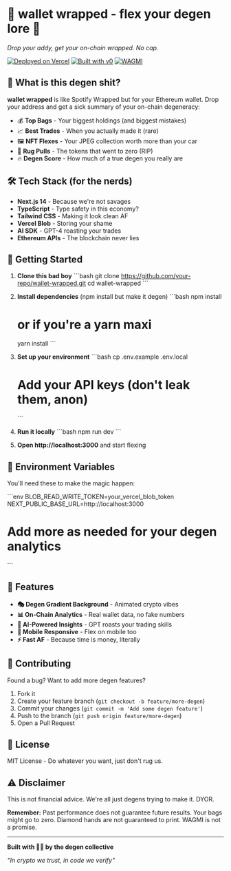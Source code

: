 # 🚀 wallet wrapped - flex your degen lore 💎

*Drop your addy, get your on-chain wrapped. No cap.*

[![Deployed on Vercel](https://img.shields.io/badge/Deployed%20on-Vercel-black?style=for-the-badge&logo=vercel)](https://vercel.com/jasperdegens-projects/v0-empty-chat)
[![Built with v0](https://img.shields.io/badge/Built%20with-v0.app-black?style=for-the-badge)](https://v0.app/chat/projects/yD5x47sJ7FO)
[![WAGMI](https://img.shields.io/badge/WAGMI-🚀-green?style=for-the-badge)]()

## 🎯 What is this degen shit?

**wallet wrapped** is like Spotify Wrapped but for your Ethereum wallet. Drop your address and get a sick summary of your on-chain degeneracy:

- 💰 **Top Bags** - Your biggest holdings (and biggest mistakes)
- 📈 **Best Trades** - When you actually made it (rare)
- 🖼️ **NFT Flexes** - Your JPEG collection worth more than your car
- 💸 **Rug Pulls** - The tokens that went to zero (RIP)
- 🔥 **Degen Score** - How much of a true degen you really are

## 🛠️ Tech Stack (for the nerds)

- **Next.js 14** - Because we're not savages
- **TypeScript** - Type safety in this economy?
- **Tailwind CSS** - Making it look clean AF
- **Vercel Blob** - Storing your shame
- **AI SDK** - GPT-4 roasting your trades
- **Ethereum APIs** - The blockchain never lies

## 🚀 Getting Started

1. **Clone this bad boy**
   \`\`\`bash
   git clone https://github.com/your-repo/wallet-wrapped.git
   cd wallet-wrapped
   \`\`\`

2. **Install dependencies** (npm install but make it degen)
   \`\`\`bash
   npm install
   # or if you're a yarn maxi
   yarn install
   \`\`\`

3. **Set up your environment** 
   \`\`\`bash
   cp .env.example .env.local
   # Add your API keys (don't leak them, anon)
   \`\`\`

4. **Run it locally**
   \`\`\`bash
   npm run dev
   \`\`\`

5. **Open http://localhost:3000** and start flexing

## 🔧 Environment Variables

You'll need these to make the magic happen:

\`\`\`env
BLOB_READ_WRITE_TOKEN=your_vercel_blob_token
NEXT_PUBLIC_BASE_URL=http://localhost:3000
# Add more as needed for your degen analytics
\`\`\`

## 🎨 Features

- **🎭 Degen Gradient Background** - Animated crypto vibes
- **📊 On-Chain Analytics** - Real wallet data, no fake numbers
- **🤖 AI-Powered Insights** - GPT roasts your trading skills
- **📱 Mobile Responsive** - Flex on mobile too
- **⚡ Fast AF** - Because time is money, literally

## 🤝 Contributing

Found a bug? Want to add more degen features? 

1. Fork it
2. Create your feature branch (`git checkout -b feature/more-degen`)
3. Commit your changes (`git commit -m 'Add some degen feature'`)
4. Push to the branch (`git push origin feature/more-degen`)
5. Open a Pull Request

## 📜 License

MIT License - Do whatever you want, just don't rug us.

## ⚠️ Disclaimer

This is not financial advice. We're all just degens trying to make it. DYOR. 

**Remember:** Past performance does not guarantee future results. Your bags might go to zero. Diamond hands are not guaranteed to print. WAGMI is not a promise.

---

**Built with 💎🙌 by the degen collective**

*"In crypto we trust, in code we verify"*
